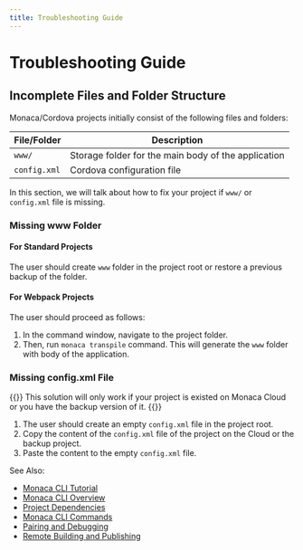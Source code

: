 ```yaml
---
title: Troubleshooting Guide
---
```


# Troubleshooting Guide

## Incomplete Files and Folder Structure

Monaca/Cordova projects initially consist of the following files and folders:

| File/Folder | Description |
|-------------|-------------|
| `www/` |	Storage folder for the main body of the application |
| `config.xml` |	Cordova configuration file |

In this section, we will talk about how to fix your project if `www/` or `config.xml` file is missing.

### Missing www Folder

#### For Standard Projects

The user should create `www` folder in the project root or restore a
previous backup of the folder.

#### For Webpack Projects

The user should proceed as follows:

1.  In the command window, navigate to the project folder.
2.  Then, run `monaca transpile` command. This will generate the `www`
    folder with body of the application.

### Missing config.xml File

{{<note>}}
    This solution will only work if your project is existed on Monaca Cloud or you have the backup version of it.
{{</note>}}

1.  The user should create an empty `config.xml` file in the project
    root.
2.  Copy the content of the `config.xml` file of the project on the
    Cloud or the backup project.
3.  Paste the content to the empty `config.xml` file.


See Also:

- [Monaca CLI Tutorial](../../tutorial)
- [Monaca CLI Overview](../overview)
- [Project Dependencies](../dependencies)
- [Monaca CLI Commands](../cli_commands)
- [Pairing and Debugging](../pairing_debugging)
- [Remote Building and Publishing](../build_publish)
